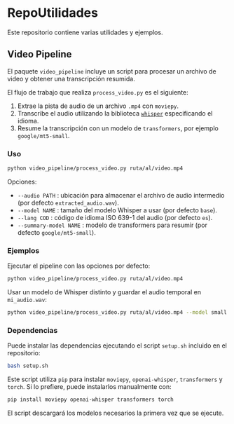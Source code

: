 # RepoUtilidades

Este repositorio contiene varias utilidades y ejemplos.

## Video Pipeline

El paquete `video_pipeline` incluye un script para procesar un archivo de video y obtener una transcripción resumida.

El flujo de trabajo que realiza `process_video.py` es el siguiente:
1. Extrae la pista de audio de un archivo `.mp4` con `moviepy`.
2. Transcribe el audio utilizando la biblioteca [`whisper`](https://github.com/openai/whisper) especificando el idioma.
3. Resume la transcripción con un modelo de `transformers`, por ejemplo `google/mt5-small`.

### Uso

```bash
python video_pipeline/process_video.py ruta/al/video.mp4
```

Opciones:
- `--audio PATH` : ubicación para almacenar el archivo de audio intermedio (por defecto `extracted_audio.wav`).
- `--model NAME` : tamaño del modelo Whisper a usar (por defecto `base`).
- `--lang COD` : código de idioma ISO 639-1 del audio (por defecto `es`).
- `--summary-model NAME` : modelo de transformers para resumir (por defecto `google/mt5-small`).

### Ejemplos

Ejecutar el pipeline con las opciones por defecto:

```bash
python video_pipeline/process_video.py ruta/al/video.mp4
```

Usar un modelo de Whisper distinto y guardar el audio temporal en `mi_audio.wav`:

```bash
python video_pipeline/process_video.py ruta/al/video.mp4 --model small --audio mi_audio.wav
```

### Dependencias

Puede instalar las dependencias ejecutando el script `setup.sh` incluido en el
repositorio:

```bash
bash setup.sh
```

Este script utiliza `pip` para instalar `moviepy`, `openai-whisper`,
`transformers` y `torch`. Si lo prefiere, puede instalarlos manualmente con:

```bash
pip install moviepy openai-whisper transformers torch
```

El script descargará los modelos necesarios la primera vez que se ejecute.
